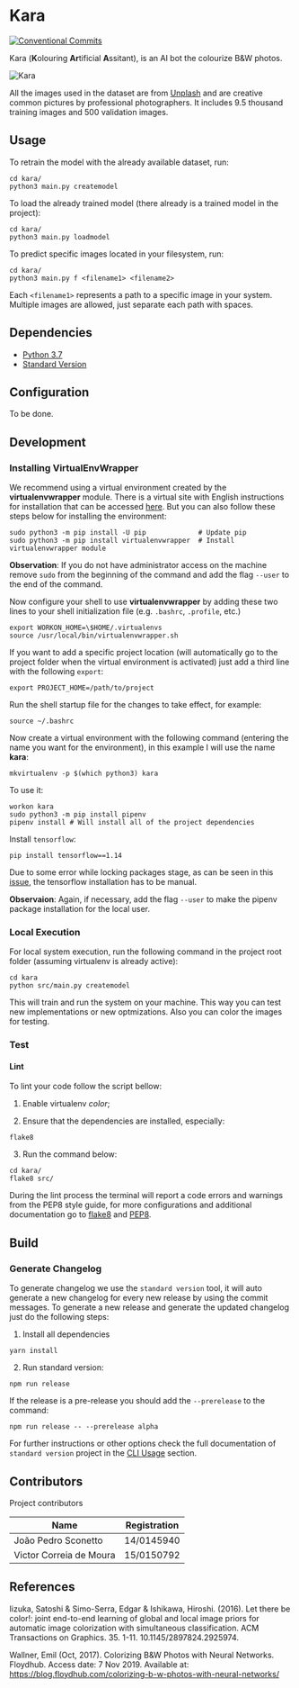 # Kara

[![Conventional Commits](https://img.shields.io/badge/Conventional%20Commits-1.0.0-yellow.svg)](https://conventionalcommits.org)

Kara (**K**olouring **Ar**tificial **A**ssitant), is an AI bot the colourize B&W photos.

![Kara](https://media.giphy.com/media/10mKMd68PI9jeU/giphy.gif)

All the images used in the dataset are from [Unplash](https://unsplash.com/) and are creative common pictures by professional photographers. It includes 9.5 thousand training images and 500 validation images.

## Usage

To retrain the model with the already available dataset, run:

```shell
cd kara/
python3 main.py createmodel
```

To load the already trained model (there already is a trained model in the project):

```shell
cd kara/
python3 main.py loadmodel
```

To predict specific images located in your filesystem, run:

```shell
cd kara/
python3 main.py f <filename1> <filename2>
```

Each `<filename1>` represents a path to a specific image in your system. Multiple images are allowed, just separate each path with spaces.

## Dependencies

- [Python 3.7](https://www.python.org/downloads/release/python-375/)
- [Standard Version](https://github.com/conventional-changelog/standard-version)

## Configuration

To be done.

## Development

### Installing VirtualEnvWrapper

We recommend using a virtual environment created by the __virtualenvwrapper__ module. There is a virtual site with English instructions for installation that can be accessed [here](https://virtualenvwrapper.readthedocs.io/en/latest/install.html). But you can also follow these steps below for installing the environment:

```shell
sudo python3 -m pip install -U pip             # Update pip
sudo python3 -m pip install virtualenvwrapper  # Install virtualenvwrapper module
```

**Observation**: If you do not have administrator access on the machine remove `sudo` from the beginning of the command and add the flag `--user` to the end of the command.

Now configure your shell to use **virtualenvwrapper** by adding these two lines to your shell initialization file (e.g. `.bashrc`, `.profile`, etc.)

```shell
export WORKON_HOME=\$HOME/.virtualenvs
source /usr/local/bin/virtualenvwrapper.sh
```

If you want to add a specific project location (will automatically go to the project folder when the virtual environment is activated) just add a third line with the following `export`:

```shell
export PROJECT_HOME=/path/to/project
```

Run the shell startup file for the changes to take effect, for example:

```shell
source ~/.bashrc
```

Now create a virtual environment with the following command (entering the name you want for the environment), in this example I will use the name **kara**:

```shell
mkvirtualenv -p $(which python3) kara
```

To use it:

```shell
workon kara
sudo python3 -m pip install pipenv
pipenv install # Will install all of the project dependencies
```

Install `tensorflow`:

```shell
pip install tensorflow==1.14
```

Due to some error while locking packages stage, as can be seen in this [issue](https://github.com/pypa/pipenv/issues/3952), the tensorflow installation has to be manual.

**Observaion**: Again, if necessary, add the flag `--user` to make the pipenv package installation for the local user.

### Local Execution

For local system execution, run the following command in the project root folder (assuming virtualenv is already active):

```shell
cd kara
python src/main.py createmodel
```

This will train and run the system on your machine. This way you can test new implementations or new optmizations. Also you can color the images for testing.

### Test

#### Lint

To lint your code follow the script bellow:

1. Enable virtualenv _color_;

2. Ensure that the dependencies are installed, especially:

```code
flake8
```

3. Run the command below:

```shell
cd kara/
flake8 src/
```

During the lint process the terminal will report a code errors and warnings from the PEP8 style guide, for more configurations and additional documentation go to [flake8](http://flake8.pycqa.org/en/latest/) and [PEP8](https://www.python.org/dev/peps/pep-0008/).

## Build

### Generate Changelog

To generate changelog we use the `standard version` tool, it will auto generate a new changelog for every new release by using the commit messages. To generate a new release and generate the updated changelog just do the following steps:

1. Install all dependencies

```shell
yarn install
```

2. Run standard version:

```shell
npm run release
```

If the release is a pre-release you should add the `--prerelease` to the command:

```shell
npm run release -- --prerelease alpha
```

For further instructions or other options check the full documentation of `standard version` project in the [CLI Usage](https://github.com/conventional-changelog/standard-version#cli-usage) section.

## Contributors

Project contributors

| Name | Registration |
| --- | --- |
| João Pedro Sconetto | 14/0145940 |
| Victor Correia de Moura | 15/0150792 |

## References

Iizuka, Satoshi & Simo-Serra, Edgar & Ishikawa, Hiroshi. (2016). Let there be color!: joint end-to-end learning of global and local image priors for automatic image colorization with simultaneous classification. ACM Transactions on Graphics. 35. 1-11. 10.1145/2897824.2925974.

Wallner, Emil (Oct, 2017). Colorizing B&W Photos with Neural Networks. Floydhub. Access date: 7 Nov 2019. Available at: <https://blog.floydhub.com/colorizing-b-w-photos-with-neural-networks/>
